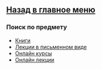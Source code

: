 ## [Назад в главное меню](https://github.com/ifanzilka/Mathematics_KPFU/blob/master/README.md)

### Поиск по предмету
+ [Книги](https://github.com/ifanzilka/Mathematics_KPFU/blob/master/links/analiticks_geometry/books_analiticks_geometry/books_analiticks_geometry.md)
+ [Лекции в письменном виде](https://github.com/ifanzilka/Mathematics_KPFU/blob/master/links/analiticks_geometry/writen_lection/writen_lection_geom.md)
+ [Онлайн курсы](https://github.com/ifanzilka/Mathematics_KPFU/blob/master/links/algebra/online_curses.md)
+ [Онлайн лекции](https://github.com/ifanzilka/Mathematics_KPFU/blob/master/links/algebra/online_lection.md)


